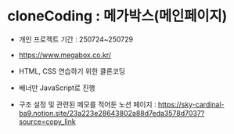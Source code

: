 # cloneCoding : 메가박스(메인페이지)
- 개인 프로젝트 기간 : 250724~250729
- https://www.megabox.co.kr/
- HTML, CSS 연습하기 위한 클론코딩
- 배너만 JavaScript로 진행

- 구조 설정 및 관련된 메모를 적어둔 노션 페이지 :
  https://sky-cardinal-ba9.notion.site/23a223e28643802a88d7eda3578d7037?source=copy_link
